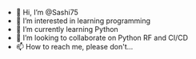 - 👋 Hi, I’m @Sashi75
- 👀 I’m interested in learning programming
- 🌱 I’m currently learning Python
- 💞️ I’m looking to collaborate on Python RF and CI/CD
- 📫 How to reach me, please don't...

<!---
Sashi75/Sashi75 is a ✨ special ✨ repository because its `README.md` (this file) appears on your GitHub profile.
You can click the Preview link to take a look at your changes.
--->
